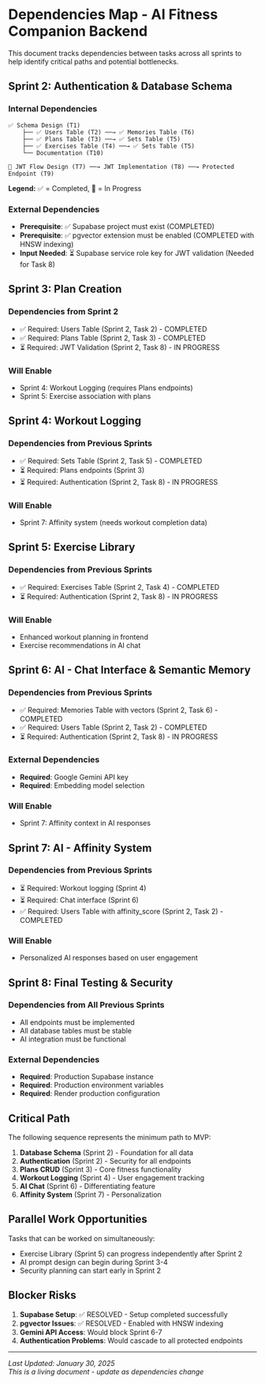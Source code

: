 # **Dependencies Map - AI Fitness Companion Backend**

This document tracks dependencies between tasks across all sprints to help identify critical paths and potential bottlenecks.

## **Sprint 2: Authentication & Database Schema**

### Internal Dependencies
```
✅ Schema Design (T1)
    ├── ✅ Users Table (T2) ──→ ✅ Memories Table (T6)
    ├── ✅ Plans Table (T3) ──→ ✅ Sets Table (T5)
    ├── ✅ Exercises Table (T4) ──→ ✅ Sets Table (T5)
    └── Documentation (T10)

🏃 JWT Flow Design (T7) ──→ JWT Implementation (T8) ──→ Protected Endpoint (T9)
```

**Legend:** ✅ = Completed, 🏃 = In Progress

### External Dependencies
- **Prerequisite**: ✅ Supabase project must exist (COMPLETED)
- **Prerequisite**: ✅ pgvector extension must be enabled (COMPLETED with HNSW indexing)
- **Input Needed**: ⏳ Supabase service role key for JWT validation (Needed for Task 8)

## **Sprint 3: Plan Creation**

### Dependencies from Sprint 2
- ✅ Required: Users Table (Sprint 2, Task 2) - COMPLETED
- ✅ Required: Plans Table (Sprint 2, Task 3) - COMPLETED
- ⏳ Required: JWT Validation (Sprint 2, Task 8) - IN PROGRESS

### Will Enable
- Sprint 4: Workout Logging (requires Plans endpoints)
- Sprint 5: Exercise association with plans

## **Sprint 4: Workout Logging**

### Dependencies from Previous Sprints
- ✅ Required: Sets Table (Sprint 2, Task 5) - COMPLETED
- ⏳ Required: Plans endpoints (Sprint 3)
- ⏳ Required: Authentication (Sprint 2, Task 8) - IN PROGRESS

### Will Enable
- Sprint 7: Affinity system (needs workout completion data)

## **Sprint 5: Exercise Library**

### Dependencies from Previous Sprints
- ✅ Required: Exercises Table (Sprint 2, Task 4) - COMPLETED
- ⏳ Required: Authentication (Sprint 2, Task 8) - IN PROGRESS

### Will Enable
- Enhanced workout planning in frontend
- Exercise recommendations in AI chat

## **Sprint 6: AI - Chat Interface & Semantic Memory**

### Dependencies from Previous Sprints
- ✅ Required: Memories Table with vectors (Sprint 2, Task 6) - COMPLETED
- ✅ Required: Users Table (Sprint 2, Task 2) - COMPLETED
- ⏳ Required: Authentication (Sprint 2, Task 8) - IN PROGRESS

### External Dependencies
- **Required**: Google Gemini API key
- **Required**: Embedding model selection

### Will Enable
- Sprint 7: Affinity context in AI responses

## **Sprint 7: AI - Affinity System**

### Dependencies from Previous Sprints
- ⏳ Required: Workout logging (Sprint 4)
- ⏳ Required: Chat interface (Sprint 6)
- ✅ Required: Users Table with affinity_score (Sprint 2, Task 2) - COMPLETED

### Will Enable
- Personalized AI responses based on user engagement

## **Sprint 8: Final Testing & Security**

### Dependencies from All Previous Sprints
- All endpoints must be implemented
- All database tables must be stable
- AI integration must be functional

### External Dependencies
- **Required**: Production Supabase instance
- **Required**: Production environment variables
- **Required**: Render production configuration

## **Critical Path**

The following sequence represents the minimum path to MVP:

1. **Database Schema** (Sprint 2) - Foundation for all data
2. **Authentication** (Sprint 2) - Security for all endpoints  
3. **Plans CRUD** (Sprint 3) - Core fitness functionality
4. **Workout Logging** (Sprint 4) - User engagement tracking
5. **AI Chat** (Sprint 6) - Differentiating feature
6. **Affinity System** (Sprint 7) - Personalization

## **Parallel Work Opportunities**

Tasks that can be worked on simultaneously:
- Exercise Library (Sprint 5) can progress independently after Sprint 2
- AI prompt design can begin during Sprint 3-4
- Security planning can start early in Sprint 2

## **Blocker Risks**

1. **Supabase Setup**: ✅ RESOLVED - Setup completed successfully
2. **pgvector Issues**: ✅ RESOLVED - Enabled with HNSW indexing
3. **Gemini API Access**: Would block Sprint 6-7
4. **Authentication Problems**: Would cascade to all protected endpoints

---

*Last Updated: January 30, 2025*  
*This is a living document - update as dependencies change*